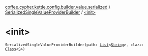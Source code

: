 [coffee.cypher.kettle.config.builder.value.serialized](../index.md) / [SerializedSingleValueProviderBuilder](index.md) / [&lt;init&gt;](./-init-.md)

# &lt;init&gt;

`SerializedSingleValueProviderBuilder(path: `[`List`](https://kotlinlang.org/api/latest/jvm/stdlib/kotlin.collections/-list/index.html)`<`[`String`](https://kotlinlang.org/api/latest/jvm/stdlib/kotlin/-string/index.html)`>, clazz: `[`Class`](http://docs.oracle.com/javase/8/docs/api/java/lang/Class.html)`<`[`S`](index.md#S)`>)`